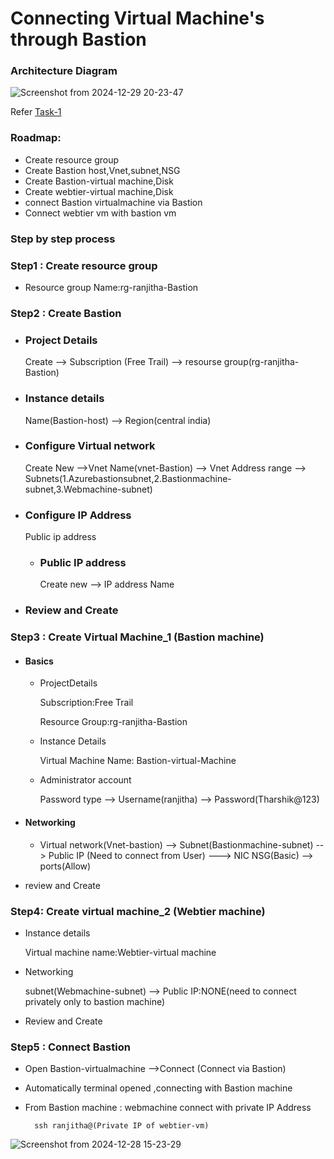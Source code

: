 
# Connecting Virtual Machine's through Bastion 

### Architecture Diagram
![Screenshot from 2024-12-29 20-23-47](https://github.com/user-attachments/assets/88e1d1b1-13dc-42e8-ae3b-6fabd6386e81)



Refer [Task-1](https://github.com/Ranjitha75388/projects/blob/main/Azure/Task-1%20(Connect%20vm%20-%20SSH).md)
### Roadmap:

- Create resource group
- Create Bastion host,Vnet,subnet,NSG
- Create Bastion-virtual machine,Disk
- Create webtier-virtual machine,Disk
- connect Bastion virtualmachine via Bastion 
- Connect webtier vm with bastion vm

### Step by step process

### Step1 : Create resource group

  -  Resource group Name:rg-ranjitha-Bastion

### Step2 : Create Bastion

- ### Project Details
    
    Create --> Subscription (Free Trail) --> resourse group(rg-ranjitha-Bastion) 

- ### Instance details
  
    Name(Bastion-host) --> Region(central india)

- ### Configure Virtual network

   Create New -->Vnet Name(vnet-Bastion) --> Vnet Address range --> Subnets(1.Azurebastionsubnet,2.Bastionmachine-subnet,3.Webmachine-subnet)

- ### Configure IP Address   
   
    Public ip address 

  - ###  Public IP address
   
     Create new --> IP address Name

- ### Review and Create

### Step3 : Create Virtual Machine_1 (Bastion machine)

- #### Basics
  - ProjectDetails
    
    Subscription:Free Trail
    
    Resource Group:rg-ranjitha-Bastion

  - Instance Details
    
     Virtual Machine Name: Bastion-virtual-Machine

  - Administrator account

     Password type --> Username(ranjitha) --> Password(Tharshik@123)

- #### Networking

    - Virtual network(Vnet-bastion) --> Subnet(Bastionmachine-subnet) --> Public IP (Need to connect from User) ---> NIC NSG(Basic) --> ports(Allow)

- review and Create


### Step4: Create virtual machine_2 (Webtier machine)

   - Instance details

     Virtual machine name:Webtier-virtual machine

  - Networking

     subnet(Webmachine-subnet) --> Public IP:NONE(need to connect privately only to bastion machine)

  - Review and Create

### Step5 : Connect Bastion

  - Open Bastion-virtualmachine -->Connect (Connect via Bastion)
  - Automatically terminal opened ,connecting with Bastion machine
  - From Bastion machine : webmachine connect with private IP Address

     ```
       ssh ranjitha@(Private IP of webtier-vm)
     ```
   ![Screenshot from 2024-12-28 15-23-29](https://github.com/user-attachments/assets/0e7605e8-4d15-486b-8153-c3f4137aa069)
